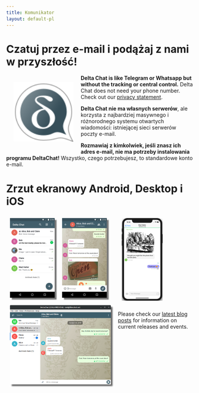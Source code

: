 ```yaml
---
title: Komunikator
layout: default-pl
---
```




<!-- GENERATED FILE -- DO NOT EDIT -->



# Czatuj przez e-mail i podążaj z nami w przyszłość!

<img src="../assets/logos/delta-chat.svg" width="160" style="float: left; margin: 20px;" />

**Delta Chat is like Telegram or Whatsapp but without the tracking or central control.**
Delta Chat does not need your phone number. Check out our [privacy statement](gdpr).

**Delta Chat nie ma własnych serwerów**, ale korzysta z najbardziej masywnego i różnorodnego systemu 
otwartych wiadomości: istniejącej sieci serwerów poczty e-mail.

**Rozmawiaj z kimkolwiek, jeśli znasz ich adres e-mail, nie ma potrzeby instalowania programu DeltaChat!** 
Wszystko, czego potrzebujesz, to standardowe konto e-mail.


# Zrzut ekranowy Android, Desktop i iOS 

<img src="../assets/blog/2019-01-chatlist.png" width="120" 
style="float: left; margin: 10px;display: block;box-shadow: 5px 5px 2px #777;" /> 
<img src="../assets/blog/2019-01-chat.png" width="120" 
style="float: left; margin: 10px;display: block;box-shadow: 5px 5px 2px #777;" /> 

<img src="../assets/blog/desktop-screenshot.png" width="280" style="float:left; margin: 10px" /> 

<img src="../assets/blog/ios_screenshot_chat_view.png" width="110" style="margin: 10px" /> 

Please check our [latest blog posts](blog)
for information on current releases and events. 

